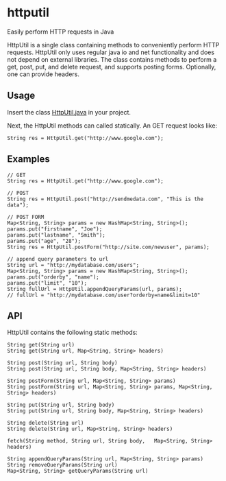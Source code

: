httputil
========

Easily perform HTTP requests in Java

HttpUtil is a single class containing methods to conveniently perform HTTP 
requests. HttpUtil only uses regular java io and net functionality and does 
not depend on external libraries. 
The class contains methods to perform a get, post, put, and delete request,
and supports posting forms. Optionally, one can provide headers.

## Usage

Insert the class [HttpUtil.java](https://raw.github.com/josdejong/httputil/master/src/com/almende/util/HttpUtil.java) in your project.

Next, the HttpUtil methods can called statically. An GET request looks like:

    String res = HttpUtil.get("http://www.google.com");

## Examples

    // GET
    String res = HttpUtil.get("http://www.google.com");
    
    // POST
    String res = HttpUtil.post("http://sendmedata.com", "This is the data");
    
    // POST FORM
    Map<String, String> params = new HashMap<String, String>();
    params.put("firstname", "Joe");
    params.put("lastname", "Smith");
    params.put("age", "28");
    String res = HttpUtil.postForm("http://site.com/newuser", params);
    
    // append query parameters to url
    String url = "http://mydatabase.com/users";
    Map<String, String> params = new HashMap<String, String>();
    params.put("orderby", "name");
    params.put("limit", "10");
    String fullUrl = HttpUtil.appendQueryParams(url, params);
    // fullUrl = "http://mydatabase.com/user?orderby=name&limit=10"

## API

HttpUtil contains the following static methods:

    String get(String url)
    String get(String url, Map<String, String> headers)
    
    String post(String url, String body)
    String post(String url, String body, Map<String, String> headers)
    
    String postForm(String url, Map<String, String> params)
    String postForm(String url, Map<String, String> params, Map<String, String> headers)
    
    String put(String url, String body)
    String put(String url, String body, Map<String, String> headers)
    
    String delete(String url)
    String delete(String url, Map<String, String> headers)
        
    fetch(String method, String url, String body,	Map<String, String> headers)
    
    String appendQueryParams(String url, Map<String, String> params)
    String removeQueryParams(String url)
    Map<String, String> getQueryParams(String url)
